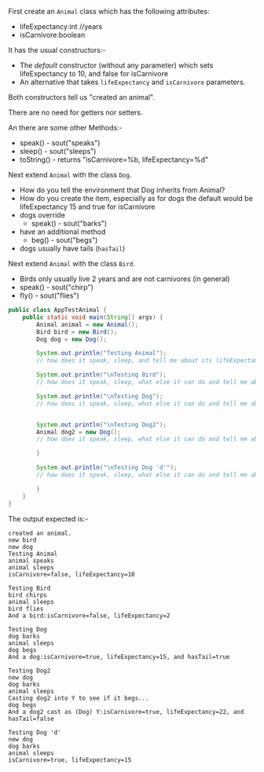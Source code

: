 First create an `Animal` class which has the following attributes:
+ lifeExpectancy:int  //years
+ isCarnivore:boolean

It has the usual constructors:-
+ The *default* constructor (without any parameter) which sets lifeExpectancy to 10, and false for isCarnivore
+ An alternative that takes `lifeExpectancy` and `isCarnivore` parameters.

Both constructors tell us "created an animal".

There are no need for getters nor setters.

An there are some other Methods:-
- speak() - sout("speaks")
- sleep() - sout("sleeps")
- toString() - returns "isCarnivore=%b, lifeExpectancy=%d"


Next extend `Animal` with the class `Dog`.
- How do you tell the environment that Dog inherits from Animal?
- How do you create the item, especially as for dogs the default would be lifeExpectancy 15 and true for isCarnivore
- dogs override 
  - speak() - sout("barks")
- have an additional method
  - beg() - sout("begs")
- dogs usually have tails (`hasTail`)

Next extend `Animal` with the class `Bird`.
- Birds only usually live 2 years and are not carnivores (in general)
- speak() - sout("chirp")
- fly() - sout("flies")

```java
public class AppTestAnimal {
    public static void main(String[] args) {
        Animal animal = new Animal();
        Bird bird = new Bird();
        Dog dog = new Dog();

        System.out.println("Testing Animal");
        // how does it speak, sleep, and tell me about its lifeExpectancy and if its a carnivore

        System.out.println("\nTesting Bird");
        // how does it speak, sleep, what else it can do and tell me about its lifeExpectancy and if its a carnivore

        System.out.println("\nTesting Dog");
        // how does it speak, sleep, what else it can do and tell me about its lifeExpectancy and if its a carnivore, and what about the tail?


        System.out.println("\nTesting Dog2");
        Animal dog2 = new Dog();
        // how does it speak, sleep, what else it can do and tell me about its lifeExpectancy and if its a carnivore, and what about the tail?

        }

        System.out.println("\nTesting Dog 'd'");
        // how does it speak, sleep, what else it can do and tell me about its lifeExpectancy and if its a carnivore, and what about the tail?

        }
    }
}

```

The output expected is:-

```
created an animal.
new bird
new dog
Testing Animal
animal speaks
animal sleeps
isCarnivore=false, lifeExpectancy=10

Testing Bird
bird chirps
animal sleeps
bird flies
And a bird:isCarnivore=false, lifeExpectancy=2

Testing Dog
dog barks
animal sleeps
dog begs
And a dog:isCarnivore=true, lifeExpectancy=15, and hasTail=true

Testing Dog2
new dog
dog barks
animal sleeps
Casting dog2 into Y to see if it begs...
dog begs
And a dog2 cast as (Dog) Y:isCarnivore=true, lifeExpectancy=22, and hasTail=false

Testing Dog 'd'
new dog
dog barks
animal sleeps
isCarnivore=true, lifeExpectancy=15
```
